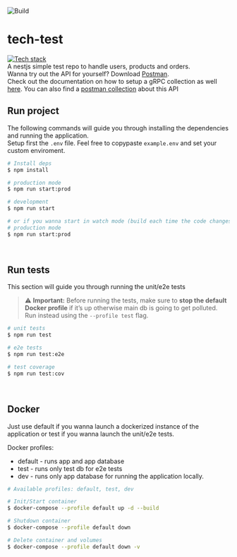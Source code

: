 ![Build](https://github.com/kyro95/tech-test/actions/workflows/node.js.yml/badge.svg?branch=main)

# tech-test

[![Tech stack](https://skillicons.dev/icons?i=npm,nodejs,nestjs,ts,mysql,jest)](https://skillicons.dev)
<br/>
A nestjs simple test repo to handle users, products and orders.  
Wanna try out the API for yourself? Download [Postman](https://www.postman.com/downloads/).  
Check out the documentation on how to setup a gRPC collection as well [here](https://learning.postman.com/docs/sending-requests/grpc/grpc-request-interface/). You can also find a [postman collection](https://cloudy-trinity-572494.postman.co/workspace/My-Workspace~0de2b6b5-289f-4054-8f83-a922ccfb183c/collection/68933e66ebf56f8d888baecd?action=share&creator=23892098&active-environment=23892098-f8757c56-bd57-4b72-8152-dc0399307206) about this API

## Run project

The following commands will guide you through installing the dependencies and running the application.  
Setup first the `.env` file. Feel free to copypaste `example.env` and set your custom enviroment.

```bash
# Install deps
$ npm install

# production mode
$ npm run start:prod

# development
$ npm run start

# or if you wanna start in watch mode (build each time the code changes)
# production mode
$ npm run start:prod
```

<br/>

## Run tests

This section will guide you through running the unit/e2e tests

> ⚠️ **Important:** Before running the tests, make sure to **stop the default Docker profile** if it’s up otherwise main db is going to get polluted.
> Run instead using the `--profile test` flag.

```bash
# unit tests
$ npm run test

# e2e tests
$ npm run test:e2e

# test coverage
$ npm run test:cov
```

<br/>

## Docker

Just use default if you wanna launch a dockerized instance of the application or test if you wanna launch the unit/e2e tests.

Docker profiles:

- default - runs app and app database
- test - runs only test db for e2e tests
- dev - runs only app database for running the application locally.

```bash
# Available profiles: default, test, dev

# Init/Start container
$ docker-compose --profile default up -d --build

# Shutdown container
$ docker-compose --profile default down

# Delete container and volumes
$ docker-compose --profile default down -v
```
